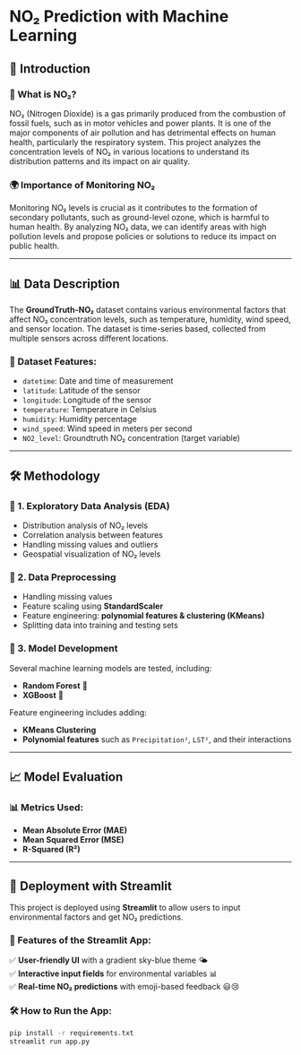 # NO₂ Prediction with Machine Learning

## 📌 Introduction

### 🔎 What is NO₂?
NO₂ (Nitrogen Dioxide) is a gas primarily produced from the combustion of fossil fuels, such as in motor vehicles and power plants. It is one of the major components of air pollution and has detrimental effects on human health, particularly the respiratory system. This project analyzes the concentration levels of NO₂ in various locations to understand its distribution patterns and its impact on air quality.

### 🌍 Importance of Monitoring NO₂
Monitoring NO₂ levels is crucial as it contributes to the formation of secondary pollutants, such as ground-level ozone, which is harmful to human health. By analyzing NO₂ data, we can identify areas with high pollution levels and propose policies or solutions to reduce its impact on public health.

---

## 📊 Data Description

The **GroundTruth-NO₂** dataset contains various environmental factors that affect NO₂ concentration levels, such as temperature, humidity, wind speed, and sensor location. The dataset is time-series based, collected from multiple sensors across different locations.

### 📌 Dataset Features:
- `datetime`: Date and time of measurement  
- `latitude`: Latitude of the sensor  
- `longitude`: Longitude of the sensor  
- `temperature`: Temperature in Celsius  
- `humidity`: Humidity percentage  
- `wind_speed`: Wind speed in meters per second  
- `NO2_level`: Groundtruth NO₂ concentration (target variable)  

---

## 🛠️ Methodology

### 🔎 1. Exploratory Data Analysis (EDA)
- Distribution analysis of NO₂ levels  
- Correlation analysis between features  
- Handling missing values and outliers  
- Geospatial visualization of NO₂ levels  

### 🧹 2. Data Preprocessing
- Handling missing values  
- Feature scaling using **StandardScaler**  
- Feature engineering: **polynomial features & clustering (KMeans)**  
- Splitting data into training and testing sets  

### 🤖 3. Model Development
Several machine learning models are tested, including:
- **Random Forest** 🌲  
- **XGBoost** 🚀  

Feature engineering includes adding:
- **KMeans Clustering**
- **Polynomial features** such as `Precipitation²`, `LST²`, and their interactions  

---

## 📈 Model Evaluation

### 📊 Metrics Used:
- **Mean Absolute Error (MAE)**  
- **Mean Squared Error (MSE)**  
- **R-Squared (R²)**  

---

## 🚀 Deployment with Streamlit

This project is deployed using **Streamlit** to allow users to input environmental factors and get NO₂ predictions.

### 🎨 Features of the Streamlit App:
✅ **User-friendly UI** with a gradient sky-blue theme 🌤️  
✅ **Interactive input fields** for environmental variables 📊  
✅ **Real-time NO₂ predictions** with emoji-based feedback 😃😢  

### 🛠️ How to Run the App:
```bash
pip install -r requirements.txt
streamlit run app.py
